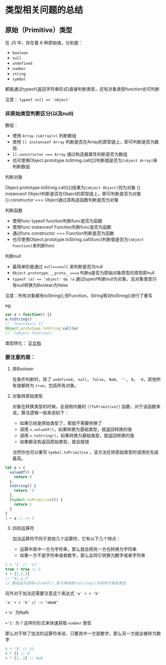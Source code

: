# 类型相关问题的总结

## 原始（Primitive）类型

在 JS 中，存在着 6 种原始值，分别是：

- `boolean`
- `null`
- `undefined`
- `number`
- `string`
- `symbol`

都能通过typeof(返回字符串形式)直接判断类型，还有对象类型function也可判断

注意：
`typeof null => 'object'`

### 非原始类型判断区分(以及null)

数组：
+ 使用 `Array.isArray(v)` 判断数组
+ 使用 `[] instanceof Array` 判断是否在Array的原型链上，即可判断是否为数组.
+ `[].constructor === Array` 通过构造器属性判断是否为数组
+ 也可使用Object.prototype.toString.call([])判断值是否为`[object Array]`来判断数组

判断对象

Object.prototype.toString.call({})结果为`[object Object]`则为对象
{} instanceof Object判断是否在Object的原型链上，即可判断是否为对象
{}.constructor === Object通过其构造函数判断是否为对象

判断函数

+ 使用func typeof function判断func是否为函数
+ 使用func instanceof Function判断func是否为函数
+ 通过func.constructor === Function判断是否为函数
+ 也可使用Object.prototype.toString.call(func)判断值是否为`[object Function]`来判断func

判断null

+ 最简单的是通过 `null===null` 来判断是否为null
+ `Object.prototype.__proto__===a` 判断a是否为原始对象原型的原型即null
+ `typeof (a) == 'object' && !a` 通过typeof判断null为对象，且对象类型只有null转换为Boolean为false

注意：所有对象都有toString(),但Function，String等对toString()进行了重写

eg:
```js
var a = function() {}
a.toString()
// 'function() {}'
Object.prototype.toString.call(a)
// '[object Function]'
```

类型转化：
[见文档](https://zhuanlan.zhihu.com/p/85731460)


### 要注意的是：
1. 转Boolean

    在条件判断时，除了 `undefined`， `null`， `false`， `NaN`， `''`， `0`， `-0`，其他所有值都转为 `true`，包括所有对象。

2. 对象转原始类型

    对象在转换类型的时候，会调用内置的 `[[ToPrimitive]]` 函数，对于该函数来说，算法逻辑一般来说如下：
    
    + 如果已经是原始类型了，那就不需要转换了
    + 调用 `x.valueOf()`，如果转换为基础类型，就返回转换的值
    + 调用 `x.toString()`，如果转换为基础类型，就返回转换的值
    + 如果都没有返回原始类型，就会报错

    当然你也可以重写 `Symbol.toPrimitive` ，该方法在转原始类型时调用优先级最高。

```js
let a = {
  valueOf() {
    return 0
  },
  toString() {
    return '1'
  },
  [Symbol.toPrimitive]() {
    return 2
  }
}
1 + a // => 3
```

3. 四则运算符

    加法运算符不同于其他几个运算符，它有以下几个特点：
    
    - 运算中其中一方为字符串，那么就会把另一方也转换为字符串
    - 如果一方不是字符串或者数字，那么会将它转换为数字或者字符串

```js
1 + '1' // '11'
true + true // 2
4 + [1,2,3]
// "41,2,3"
// 数组会先调用valueOf(),其次再调用toString()将其转为基本类型
```

另外对于加法还需要注意这个表达式 `'a' + + 'b'`

`'a' + + 'b' // -> "aNaN"`

`+'b'` 为NaN

`+'1'` 为 1 这样的形式来快速获取 `number` 类型

那么对于除了加法的运算符来说，只要其中一方是数字，那么另一方就会被转为数字
```js
4 * '3' // 12
4 * [] // 0
4 * [1, 2] // NaN
```

